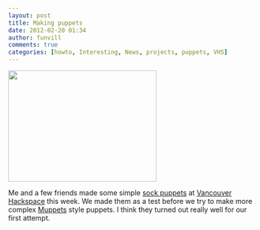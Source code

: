 ```yaml
---
layout: post
title: Making puppets
date: 2012-02-20 01:34
author: funvill
comments: true
categories: [howto, Interesting, News, projects, puppets, VHS]
---
```

<a href="http://blog.abluestar.com/public/uploads/2012/02/puppets07.jpg"><img class="size-medium wp-image-2737 aligncenter" title="puppets07" src="http://blog.abluestar.com/public/uploads/2012/02/puppets07-300x225.jpg" alt="" width="300" height="225" /></a>

Me and a few friends made some simple <a href="http://en.wikipedia.org/wiki/Sock_puppet">sock puppets</a> at <a href="http://vancouver.hackspace.ca/wp/">Vancouver Hackspace</a> this week. We made them as a test before we try to make more complex <a href="http://en.wikipedia.org/wiki/The_Muppets">Muppets</a> style puppets. I think they turned out really well for our first attempt.
